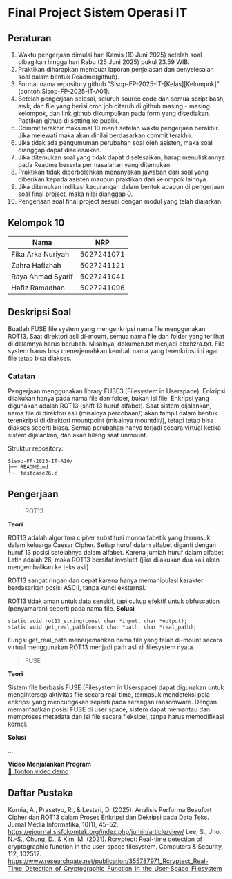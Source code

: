 # Final Project Sistem Operasi IT

## Peraturan
1. Waktu pengerjaan dimulai hari Kamis (19 Juni 2025) setelah soal dibagikan hingga hari Rabu (25 Juni 2025) pukul 23.59 WIB.
2. Praktikan diharapkan membuat laporan penjelasan dan penyelesaian soal dalam bentuk Readme(github).
3. Format nama repository github “Sisop-FP-2025-IT-[Kelas][Kelompok]” (contoh:Sisop-FP-2025-IT-A01).
4. Setelah pengerjaan selesai, seluruh source code dan semua script bash, awk, dan file yang berisi cron job ditaruh di github masing - masing kelompok, dan link github dikumpulkan pada form yang disediakan. Pastikan github di setting ke publik.
5. Commit terakhir maksimal 10 menit setelah waktu pengerjaan berakhir. Jika melewati maka akan dinilai berdasarkan commit terakhir.
6. Jika tidak ada pengumuman perubahan soal oleh asisten, maka soal dianggap dapat diselesaikan.
7. Jika ditemukan soal yang tidak dapat diselesaikan, harap menuliskannya pada Readme beserta permasalahan yang ditemukan.
8. Praktikan tidak diperbolehkan menanyakan jawaban dari soal yang diberikan kepada asisten maupun praktikan dari kelompok lainnya.
9. Jika ditemukan indikasi kecurangan dalam bentuk apapun di pengerjaan soal final project, maka nilai dianggap 0.
10. Pengerjaan soal final project sesuai dengan modul yang telah diajarkan.

## Kelompok 10

Nama | NRP
--- | ---
Fika Arka Nuriyah | 5027241071
Zahra Hafizhah | 5027241121
Raya Ahmad Syarif | 5027241041
Hafiz Ramadhan | 5027241096

## Deskripsi Soal
Buatlah FUSE file system yang mengenkripsi nama file menggunakan ROT13. Saat direktori asli di-mount, semua nama file dan folder yang terlihat di dalamnya harus berubah. Misalnya, dokumen.txt menjadi qbxhzra.txt. File system harus bisa menerjemahkan kembali nama yang terenkripsi ini agar file tetap bisa diakses.



### Catatan
Pengerjaan menggunakan library FUSE3 (Filesystem in Userspace). Enkripsi dilakukan hanya pada nama file dan folder, bukan isi file. Enkripsi yang digunakan adalah ROT13 (shift 13 huruf alfabet). Saat sistem dijalankan, nama file di direktori asli (misalnya percobaan/) akan tampil dalam bentuk terenkripsi di direktori mountpoint (misalnya mountdir/), tetapi tetap bisa diakses seperti biasa. Semua perubahan hanya terjadi secara virtual ketika sistem dijalankan, dan akan hilang saat unmount.

Struktur repository:
```
Sisop-FP-2025-IT-A10/
├── README.md
└── testcase26.c        
```

## Pengerjaan

> ROT13

**Teori**

ROT13 adalah algoritma cipher substitusi monoalfabetik yang termasuk dalam keluarga Caesar Cipher. Setiap huruf dalam alfabet diganti dengan huruf 13 posisi setelahnya dalam alfabet. Karena jumlah huruf dalam alfabet Latin adalah 26, maka ROT13 bersifat involutif (jika dilakukan dua kali akan mengembalikan ke teks asli).

ROT13 sangat ringan dan cepat karena hanya memanipulasi karakter berdasarkan posisi ASCII, tanpa kunci eksternal.

ROT13 tidak aman untuk data sensitif, tapi cukup efektif untuk obfuscation (penyamaran) seperti pada nama file.
**Solusi**
```
static void rot13_string(const char *input, char *output);
static void get_real_path(const char *path, char *real_path);

```
Fungsi get_real_path menerjemahkan nama file yang telah di-mount secara virtual menggunakan ROT13 menjadi path asli di filesystem nyata.

> FUSE

**Teori**

Sistem file berbasis FUSE (Filesystem in Userspace) dapat digunakan untuk mengintersep aktivitas file secara real-time, termasuk mendeteksi pola enkripsi yang mencurigakan seperti pada serangan ransomware. Dengan memanfaatkan posisi FUSE di user space, sistem dapat memantau dan memproses metadata dan isi file secara fleksibel, tanpa harus memodifikasi kernel.

**Solusi**

...

**Video Menjalankan Program**  
[🎥 Tonton video demo](assets/video_demo.mkv)

## Daftar Pustaka

Kurnia, A., Prasetyo, R., & Lestari, D. (2025). Analisis Performa Beaufort Cipher dan ROT13 dalam Proses Enkripsi dan Dekripsi pada Data Teks. Jurnal Media Informatika, 10(1), 45–52. https://ejournal.sisfokomtek.org/index.php/jumin/article/view/
Lee, S., Jho, N.-S., Chung, D., & Kim, M. (2021). Rcryptect: Real-time detection of cryptographic function in the user-space filesystem. Computers & Security, 112, 102512. https://www.researchgate.net/publication/355787971_Rcryptect_Real-Time_Detection_of_Cryptographic_Function_in_the_User-Space_Filesystem
